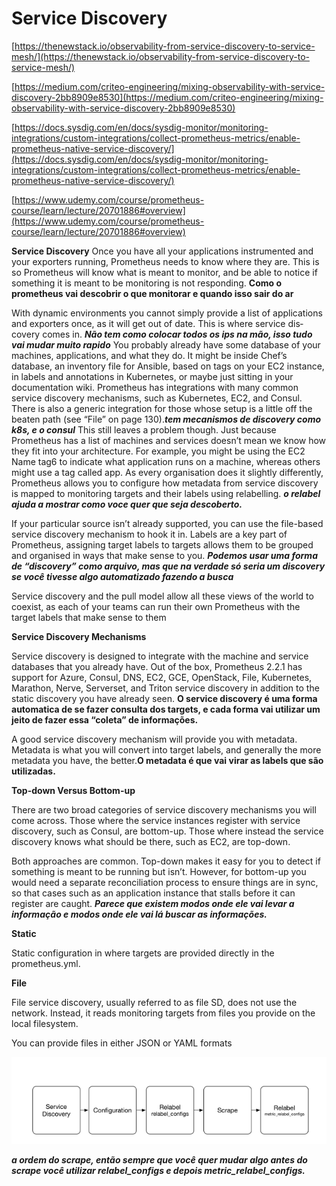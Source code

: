 # Service Discovery

[https://thenewstack.io/observability-from-service-discovery-to-service-mesh/](https://thenewstack.io/observability-from-service-discovery-to-service-mesh/)

[https://medium.com/criteo-engineering/mixing-observability-with-service-discovery-2bb8909e8530](https://medium.com/criteo-engineering/mixing-observability-with-service-discovery-2bb8909e8530)

[https://docs.sysdig.com/en/docs/sysdig-monitor/monitoring-integrations/custom-integrations/collect-prometheus-metrics/enable-prometheus-native-service-discovery/](https://docs.sysdig.com/en/docs/sysdig-monitor/monitoring-integrations/custom-integrations/collect-prometheus-metrics/enable-prometheus-native-service-discovery/)

[https://www.udemy.com/course/prometheus-course/learn/lecture/20701886#overview](https://www.udemy.com/course/prometheus-course/learn/lecture/20701886#overview)

**Service Discovery**
Once you have all your applications instrumented and your exporters running,
Prometheus needs to know where they are. This is so Prometheus will know what is
meant to monitor, and be able to notice if something it is meant to be monitoring is
not responding. ************************************************************************************************************************************Como o prometheus vai descobrir o que monitorar e quando isso sair do ar************************************************************************************************************************************

With dynamic environments you cannot simply provide a list of
applications and exporters once, as it will get out of date. This is where service dis‐
covery comes in. ***Não tem como colocar todos os ips na mão, isso tudo vai mudar muito rapido***
You probably already have some database of your machines, applications, and what
they do. It might be inside Chef’s database, an inventory file for Ansible, based on
tags on your EC2 instance, in labels and annotations in Kubernetes, or maybe just
sitting in your documentation wiki.
Prometheus has integrations with many common service discovery mechanisms,
such as Kubernetes, EC2, and Consul. There is also a generic integration for those
whose setup is a little off the beaten path (see “File” on page 130).***tem mecanismos de discovery como k8s, e o consul***
This still leaves a problem though. Just because Prometheus has a list of machines and services doesn’t mean we know how they fit into your architecture. For example, you might be using the EC2 Name tag6 to indicate what application runs on a machine, whereas others might use a tag called app.
As every organisation does it slightly differently, Prometheus allows you to configure how metadata from service discovery is mapped to monitoring targets and their labels using relabelling. ***o relabel ajuda a mostrar como voce quer que seja descoberto.*** 

If your particular source isn’t already supported, you can use the file-based service discovery mechanism to hook it in. Labels are a key part of Prometheus, assigning target labels to targets allows them to be grouped and organised in ways that make sense to you. ***************************************************************************************Podemos usar uma forma de “discovery” como arquivo, mas que na verdade só seria um discovery se você tivesse algo automatizado fazendo a busca***************************************************************************************

Service discovery and the pull model allow all these views of the world to coexist, as each of your teams can run their own Prometheus with the target labels that make sense to them

**Service Discovery Mechanisms** 

Service discovery is designed to integrate with the machine and service databases that you already have. Out of the box, Prometheus 2.2.1 has support for Azure, Consul, DNS, EC2, GCE, OpenStack, File, Kubernetes, Marathon, Nerve, Serverset, and Triton service discovery in addition to the static discovery you have already seen. ************************************************************************O service discovery é uma forma automatica de se fazer consulta dos targets, e cada forma vai utilizar um jeito de fazer essa “coleta” de informações.************************************************************************ 

A good service discovery mechanism will provide you with metadata. Metadata is what you will convert into target labels, and generally the more metadata you have, the better.************************************************O metadata é que vai virar as labels que são utilizadas.************************************************ 

**Top-down Versus Bottom-up** 

There are two broad categories of service discovery mechanisms you will come across. Those where the service instances register with service discovery, such as Consul, are bottom-up. Those where instead the service discovery knows what should be there, such as EC2, are top-down. 

Both approaches are common. Top-down makes it easy for you to detect if something is meant to be running but isn’t. However, for bottom-up you would need a separate reconciliation process to ensure things are in sync, so that cases such as an application instance that stalls before it can register are caught. *********************************Parece que existem modos onde ele vai levar a informação e modos onde ele vai lá buscar as informações.********************************* 

**Static**

Static configuration in where targets are provided directly in the prometheus.yml.

**File**

File service discovery, usually referred to as file SD, does not use the network. Instead, it reads monitoring targets from files you provide on the local filesystem.

You can provide files in either JSON or YAML formats

![Untitled](Service%20Discovery%20e9cd935b8c1c4e669529bdeb2c87cce2/Untitled.png)

*********************a ordem do scrape, então sempre que você quer mudar algo antes do scrape você utilizar relabel_configs e depois metric_relabel_configs.*********************